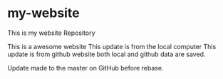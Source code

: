 # my-website
This is my website Repository

This is a awesome website
This update is from the local computer
This update is from github website
both local and github data are saved.

Update made to the master on GitHub before rebase.
